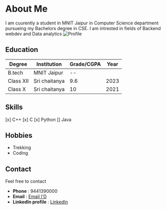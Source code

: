 # About Me
I am cuurently a student in MNIT Jaipur in Computer Science department pursueing my Bachelors degree in CSE.
I am intrested in fields of Backend webdev and Data analytics
![Profile](https://media.licdn.com/dms/image/v2/D5603AQGQVZ48fbvTEA/profile-displayphoto-shrink_800_800/profile-displayphoto-shrink_800_800/0/1713978467347?e=1737590400&v=beta&t=pzT2-hnTXzPsCl5dbthY38oQqmNW9nAACAY4xsYR0jA)

## Education

| Degree   | Institution   | Grade/CGPA | Year |
|----------|---------------|------------|------|
| B.tech   | MNIT Jaipur   | --         |      |
| Class XII| Sri chaitanya | 9.6        | 2023 |
| Class X  | Sri chaitanya | 10         | 2021 |

## Skills
[x] C++
[x] C
[x] Python
[] Java

## Hobbies
- Trekking
- Coding

## Contact 
 Feel free to contact
- **Phone** : 9441390000
- **Email** : [Email I'D](2023ucp1971@mnit.ac.in)
- **LinkedIn profile** : [LinkedIn](https://in.linkedin.com/in/sai-udheep-vetapalem)
